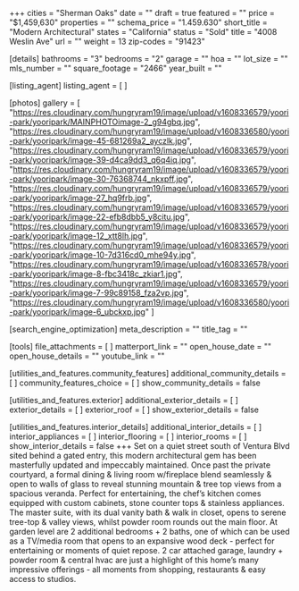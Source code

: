 +++
cities = "Sherman Oaks"
date = ""
draft = true
featured = ""
price = "$1,459,630"
properties = ""
schema_price = "1.459.630"
short_title = "Modern Architectural"
states = "California"
status = "Sold"
title = "4008 Weslin Ave"
url = ""
weight = 13
zip-codes = "91423"

[details]
bathrooms = "3"
bedrooms = "2"
garage = ""
hoa = ""
lot_size = ""
mls_number = ""
square_footage = "2466"
year_built = ""

[listing_agent]
listing_agent = [ ]

[photos]
gallery = [
  "https://res.cloudinary.com/hungryram19/image/upload/v1608336579/yoori-park/yooripark/MAINPHOTOimage-2_g94gbq.jpg",
  "https://res.cloudinary.com/hungryram19/image/upload/v1608336580/yoori-park/yooripark/image-45-681269a2_ayczlk.jpg",
  "https://res.cloudinary.com/hungryram19/image/upload/v1608336579/yoori-park/yooripark/image-39-d4ca9dd3_q6q4iq.jpg",
  "https://res.cloudinary.com/hungryram19/image/upload/v1608336579/yoori-park/yooripark/image-30-76368744_nkxpff.jpg",
  "https://res.cloudinary.com/hungryram19/image/upload/v1608336579/yoori-park/yooripark/image-27_hq9frb.jpg",
  "https://res.cloudinary.com/hungryram19/image/upload/v1608336579/yoori-park/yooripark/image-22-efb8dbb5_y8citu.jpg",
  "https://res.cloudinary.com/hungryram19/image/upload/v1608336579/yoori-park/yooripark/image-12_xtt8lh.jpg",
  "https://res.cloudinary.com/hungryram19/image/upload/v1608336579/yoori-park/yooripark/image-10-7d316cd0_mhe94y.jpg",
  "https://res.cloudinary.com/hungryram19/image/upload/v1608336578/yoori-park/yooripark/image-8-fbc3418c_zkiar1.jpg",
  "https://res.cloudinary.com/hungryram19/image/upload/v1608336579/yoori-park/yooripark/image-7-99c89158_fza2vp.jpg",
  "https://res.cloudinary.com/hungryram19/image/upload/v1608336580/yoori-park/yooripark/image-6_ubckxp.jpg"
]

[search_engine_optimization]
meta_description = ""
title_tag = ""

[tools]
file_attachments = [ ]
matterport_link = ""
open_house_date = ""
open_house_details = ""
youtube_link = ""

[utilities_and_features.community_features]
additional_community_details = [ ]
community_features_choice = [ ]
show_community_details = false

[utilities_and_features.exterior]
additional_exterior_details = [ ]
exterior_details = [ ]
exterior_roof = [ ]
show_exterior_details = false

[utilities_and_features.interior_details]
additional_interior_details = [ ]
interior_appliances = [ ]
interior_flooring = [ ]
interior_rooms = [ ]
show_interior_details = false
+++
Set on a quiet street south of Ventura Blvd sited behind a gated entry, this modern architectural gem has been masterfully updated and impeccably maintained. Once past the private courtyard, a formal dining & living room w/fireplace blend seamlessly & open to walls of glass to reveal stunning mountain & tree top views from a spacious veranda. Perfect for entertaining, the chef’s kitchen comes equipped with custom cabinets, stone counter tops & stainless appliances. The master suite, with its dual vanity bath & walk in closet, opens to serene tree-top & valley views, whilst powder room rounds out the main floor. At garden level are 2 additional bedrooms + 2 baths, one of which can be used as a TV/media room that opens to an expansive wood deck - perfect for entertaining or moments of quiet repose. 2 car attached garage, laundry + powder room & central hvac are just a highlight of this home’s many impressive offerings - all moments from shopping, restaurants & easy access to studios.